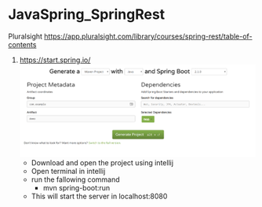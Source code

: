 # JavaSpring_SpringRest
Pluralsight https://app.pluralsight.com/library/courses/spring-rest/table-of-contents

1. https://start.spring.io/
    ![Spring Initializer](https://github.com/kumudug/JavaSpring_SpringRest/blob/master/Spring_Init.png)
    * Download and open the project using intellij
    * Open terminal in intellij
    * run the fallowing command
        * mvn spring-boot:run
    * This will start the server in localhost:8080
